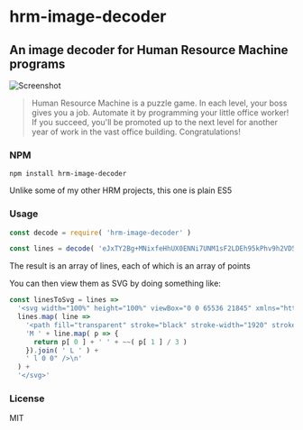 # hrm-image-decoder
## An image decoder for Human Resource Machine programs

![Screenshot](http://tomorrowcorporation.com/blog/wp-content/themes/tcTheme2/images/hrm/screenshots/hrm_04.png)

> Human Resource Machine is a puzzle game. In each level, your boss gives you a job. Automate it by programming your little office worker! If you succeed, you'll be promoted up to the next level for another year of work in the vast office building. Congratulations!

### NPM

`npm install hrm-image-decoder`

Unlike some of my other HRM projects, this one is plain ES5

### Usage

```javascript
const decode = require( 'hrm-image-decoder' )

const lines = decode( 'eJxTY2Bg+MNixfeHhUX0ENNi7UNM1sF2LDEh95kPhv9h2VD5h+XH1F2s82dLstlvMmPP3XOdTe0pUAuDGft37n38kryXha9xnRaT5M1UluS9q35QiF/3kXCy7XzB+3ZAM+2t+EBq/9jH8CvaPddVtPuTNdd+dmOD3dFtdvbXboLkGuweP/Kz/HFLxfDazVd61ncfSMXc28Tx+BHDKBgFo4AuAADOmTlU;' )
```

The result is an array of lines, each of which is an array of points

You can then view them as SVG by doing something like:

```javascript
const linesToSvg = lines =>
  '<svg width="100%" height="100%" viewBox="0 0 65536 21845" xmlns="http://www.w3.org/2000/svg">\n' +
  lines.map( line =>
    '<path fill="transparent" stroke="black" stroke-width="1920" stroke-linecap="round" stroke-linejoin="round" d="' +
    'M ' + line.map( p => {
      return p[ 0 ] + ' ' + ~~( p[ 1 ] / 3 )
    }).join( ' L ' ) +
    ' l 0 0" />\n'
  ) + 
  '</svg>'
```

### License

MIT